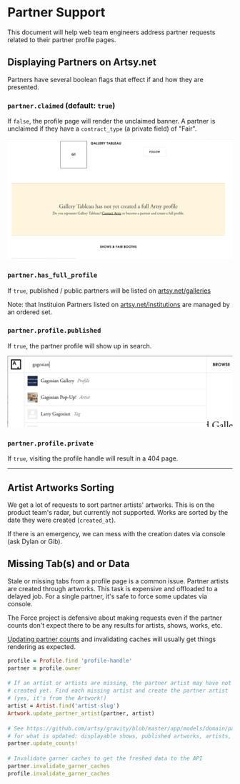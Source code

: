 # Partner Support

This document will help web team engineers address partner requests
related to their partner profile pages.

## Displaying Partners on Artsy.net

Partners have several boolean flags that effect if and how they are presented.

### `partner.claimed` (default: `true`)

If `false`, the profile page will render the unclaimed banner. A partner is unclaimed
if they have a `contract_type` (a private field) of "Fair".

![](images/unclaimed_partner.png)


### `partner.has_full_profile`

If `true`, published / public partners will be listed on [artsy.net/galleries](http://artsy.net/galleries)

Note: that Instituion Partners listed on [artsy.net/institutions](http://artsy.net/institutions) are
managed by an ordered set.

### `partner.profile.published`

If `true`, the partner profile will show up in search.

![](images/partner_search.png)

### `partner.profile.private`

If `true`, visiting the profile handle will result in a 404 page.

__________________________________

## Artist Artworks Sorting

We get a lot of requests to sort partner artists' artworks. This is on
the product team's radar, but currently not supported. 
Works are sorted by the date they were created (`created_at`). 

If there is an emergency, we can mess with the creation dates via console
(ask Dylan or Gib).



## Missing Tab(s) and or Data

Stale or missing tabs from a profile page is a common issue. Partner artists
are created through artworks. This task is expensive and offloaded to a 
delayed job. For a single partner, it's safe to force some updates via console.

The Force project is defensive about making requests even if the partner counts
don't expect there to be any results for artists, shows, works, etc.

[Updating partner counts](https://github.com/artsy/gravity/blob/master/app/models/domain/partner.rb#L214) 
and invalidating caches will usually get things rendering as expected.
```ruby
profile = Profile.find 'profile-handle'
partner = profile.owner

# If an artist or artists are missing, the partner artist may have not been 
# created yet. Find each missing artist and create the partner artist
# (yes, it's from the Artwork!)
artist = Artist.find('artist-slug')
Artwork.update_partner_artist(partner, artist)

# See https://github.com/artsy/gravity/blob/master/app/models/domain/partner.rb#L214
# for what is updated: displayable shows, published artworks, artists, etc.
partner.update_counts!

# Invalidate garner caches to get the freshed data to the API
partner.invalidate_garner_caches
profile.invalidate_garner_caches
```
